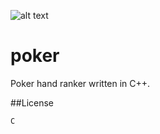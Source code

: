 ![alt text](http://donnemartin.com/wp-content/uploads/2014/10/poker_cover.jpg)

poker
============

Poker hand ranker written in C++.

##License

    C